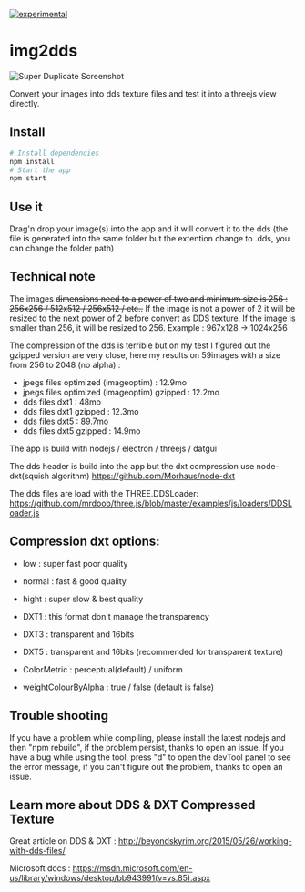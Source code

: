 [![experimental](http://badges.github.io/stability-badges/dist/experimental.svg)](http://github.com/badges/stability-badges)

# img2dds

![Super Duplicate Screenshot](http://makiopolis.com/img2dds.jpg)

Convert your images into dds texture files and test it into a threejs view directly.

## Install

```bash
# Install dependencies
npm install
# Start the app
npm start
```

## Use it

Drag'n drop your image(s) into the app and it will convert it to the dds (the file is generated into the same folder but the extention change to .dds, you can change the folder path)

## Technical note

The images ~~dimensions need to a power of two and minimum size is 256 : 256x256 / 512x512 / 256x512 / etc..~~
If the image is not a power of 2 it will be resized to the next power of 2 before convert as DDS texture.
If the image is smaller than 256, it will be resized to 256.
Example : 967x128 -> 1024x256

The compression of the dds is terrible but on my test I figured out the gzipped version are very close, here my results on 59images with a size from 256 to 2048 (no alpha) :
- jpegs files optimized (imageoptim) : 12.9mo
- jpegs files optimized (imageoptim) gzipped : 12.2mo
- dds files dxt1 : 48mo
- dds files dxt1 gzipped : 12.3mo
- dds files dxt5 : 89.7mo
- dds files dxt5 gzipped : 14.9mo

The app is build with nodejs / electron / threejs / datgui

The dds header is build into the app but the dxt compression use node-dxt(squish algorithm) https://github.com/Morhaus/node-dxt

The dds files are load with the THREE.DDSLoader: https://github.com/mrdoob/three.js/blob/master/examples/js/loaders/DDSLoader.js

## Compression dxt options:
- low : super fast poor quality
- normal : fast & good quality
- hight : super slow & best quality

- DXT1 : this format don't manage the transparency
- DXT3 : transparent and 16bits
- DXT5 : transparent and 16bits (recommended for transparent texture)

- ColorMetric : perceptual(default) / uniform
- weightColourByAlpha : true / false (default is false)

## Trouble shooting

If you have a problem while compiling, please install the latest nodejs and then "npm rebuild", if the problem persist, thanks to open an issue.
If you have a bug while using the tool, press "d" to open the devTool panel to see the error message, if you can't figure out the problem, thanks to open an issue.

## Learn more about DDS & DXT Compressed Texture

Great article on DDS & DXT : http://beyondskyrim.org/2015/05/26/working-with-dds-files/

Microsoft docs : https://msdn.microsoft.com/en-us/library/windows/desktop/bb943991(v=vs.85).aspx
